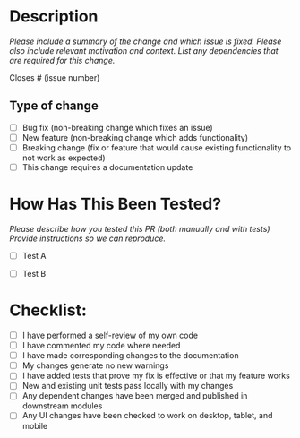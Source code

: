# Description

*Please include a summary of the change and which issue is fixed.
Please also include relevant motivation and context. 
List any dependencies that are required for this change.*

Closes # (issue number)

## Type of change

- [ ] Bug fix (non-breaking change which fixes an issue)
- [ ] New feature (non-breaking change which adds functionality)
- [ ] Breaking change (fix or feature that would cause existing functionality to not work as expected)
- [ ] This change requires a documentation update

# How Has This Been Tested?

*Please describe how you tested this PR (both manually and with tests)
Provide instructions so we can reproduce.*

- [ ] Test A
- [ ] Test B


# Checklist:

- [ ] I have performed a self-review of my own code
- [ ] I have commented my code where needed 
- [ ] I have made corresponding changes to the documentation
- [ ] My changes generate no new warnings
- [ ] I have added tests that prove my fix is effective or that my feature works
- [ ] New and existing unit tests pass locally with my changes
- [ ] Any dependent changes have been merged and published in downstream modules
- [ ] Any UI changes have been checked to work on desktop, tablet, and mobile
